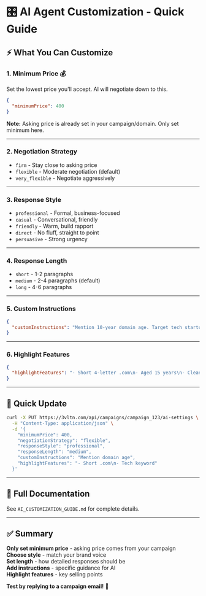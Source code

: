 # 🎛️ AI Agent Customization - Quick Guide

## ⚡ **What You Can Customize**

### **1. Minimum Price** 💰
Set the lowest price you'll accept. AI will negotiate down to this.

```json
{
  "minimumPrice": 400
}
```

**Note:** Asking price is already set in your campaign/domain. Only set minimum here.

---

### **2. Negotiation Strategy**
- `firm` - Stay close to asking price
- `flexible` - Moderate negotiation (default)
- `very_flexible` - Negotiate aggressively

---

### **3. Response Style**
- `professional` - Formal, business-focused
- `casual` - Conversational, friendly
- `friendly` - Warm, build rapport
- `direct` - No fluff, straight to point
- `persuasive` - Strong urgency

---

### **4. Response Length**
- `short` - 1-2 paragraphs
- `medium` - 2-4 paragraphs (default)
- `long` - 4-6 paragraphs

---

### **5. Custom Instructions**
```json
{
  "customInstructions": "Mention 10-year domain age. Target tech startups."
}
```

---

### **6. Highlight Features**
```json
{
  "highlightFeatures": "- Short 4-letter .com\n- Aged 15 years\n- Clean history"
}
```

---

## 🚀 **Quick Update**

```bash
curl -X PUT https://3vltn.com/api/campaigns/campaign_123/ai-settings \
  -H "Content-Type: application/json" \
  -d '{
    "minimumPrice": 400,
    "negotiationStrategy": "flexible",
    "responseStyle": "professional",
    "responseLength": "medium",
    "customInstructions": "Mention domain age",
    "highlightFeatures": "- Short .com\n- Tech keyword"
  }'
```

---

## 📖 **Full Documentation**

See `AI_CUSTOMIZATION_GUIDE.md` for complete details.

---

## ✅ **Summary**

**Only set minimum price** - asking price comes from your campaign  
**Choose style** - match your brand voice  
**Set length** - how detailed responses should be  
**Add instructions** - specific guidance for AI  
**Highlight features** - key selling points  

**Test by replying to a campaign email!** 🎯

